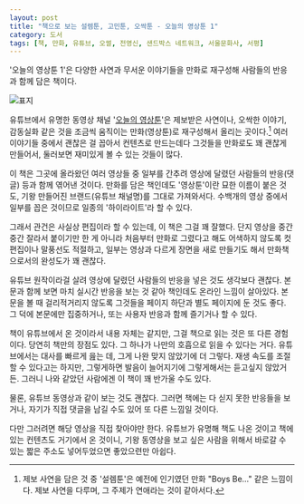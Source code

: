 ```yaml
---
layout: post
title: "책으로 보는 설렘툰, 고민툰, 오싹툰 - 오늘의 영상툰 1"
category: 도서
tags: [책, 만화, 유튜브, 오썰, 전영신, 샌드박스 네트워크, 서울문화사, 서평]
---
```


'오늘의 영상툰 1'은
다양한 사연과 무서운 이야기들을 만화로 재구성해 사람들의 반응과 함께 담은 책이다.

![표지](https://lh3.googleusercontent.com/kqPOgpmcdh3_efea8EfelxO907DleTSqTD4vlmGTPIAeqDfln2rocOvlQ8LlMiBuaw4ARmgOoLz1Xw=s480)

유튜브에서 유명한 동영상 채널 '[오늘의 영상툰]((https://www.youtube.com/channel/UC5D5VhXj_9JWr3IskPYOEdA))'은
제보받은 사연이나, 오싹한 이야기, 감동실화 같은 것을
조금씩 움직이는 만화(영상툰)로 재구성해서 올리는 곳이다.[^1]
여러 이야기들 중에서 괜찮은 걸 꼽아서 컨텐츠로 만드는데다
그것들을 만화로도 꽤 괜찮게 만들어서,
둘러보면 재미있게 볼 수 있는 것들이 많다.

[^1]: 제보 사연을 담은 것 중 '설렘툰'은 예전에 인기였던 만화 "Boys Be..." 같은 느낌이다. 제보 사연을 다루며, 그 주제가 연애라는 것이 같아서다.

이 책은 그곳에 올라왔던 여러 영상들 중 일부를 간추려
영상에 달렸던 사람들의 반응(댓글) 등과 함께 엮어낸 것이다.
만화를 담은 책인데도 '영상툰'이란 묘한 이름이 붙은 것도,
기왕 만들어진 브랜드(유튜브 채널명)를 그대로 가져와서다.
수백개의 영상 중에서 일부를 꼽은 것이므로 일종의 '하이라이트'라 할 수 있다.

그래서 관건은 사실상 편집이라 할 수 있는데, 이 책은 그걸 꽤 잘했다.
단지 영상을 중간중간 잘라서 붙이기만 한 게 아니라
처음부터 만화로 그렸다고 해도 어색하지 않도록 컷 편집이나 말풍선도 적절하고,
일부는 영상과 다르게 장면을 새로 만들기도 해서
만화책으로서의 완성도가 꽤 괜찮다.

유튜브 원작이라걸 살려 영상에 달렸던 사람들의 반응을 넣은 것도 생각보다 괜찮다.
본문과 함께 보면 마치 실시간 반응을 보는 것 같아 책인데도 온라인 느낌이 살아있다.
본문을 볼 때 걸리적거리지 않도록 그것들을 페이지 하단과 별도 페이지에 둔 것도 좋다.
그 덕에 본문에만 집중하거나, 또는 사용자 반응과 함께 즐기거나 할 수 있다.

책이 유튜브에서 온 것이라서 내용 자체는 같지만,
그걸 책으로 읽는 것은 또 다른 경험이다.
당연히 책만의 장점도 있다.
그 하나가 나만의 호흡으로 읽을 수 있다는 거다.
유튜브에서는 대사를 빠르게 읊는 데, 그게 나완 맞지 않았기에 더 그렇다.
재생 속도를 조절할 수 있다고는 하지만, 그렇게하면 발음이 늘어지기에 그렇게해서는 듣고싶지 않았거든.
그러니 나와 같았던 사람에겐 이 책이 꽤 반가울 수도 있다.

물론, 유튜브 동영상과 같이 보는 것도 괜찮다.
그러면 책에는 다 싣지 못한 반응들을 보거나,
자기가 직접 댓글을 남길 수도 있어 또 다른 느낌일 것이다.

다만 그러려면 해당 영상을 직접 찾아야만 한다.
유튜브가 유명해 책도 나온 것이고
책에 있는 컨텐츠도 거기에서 온 것이니,
기왕 동영상을 보고 싶은 사람을 위해서
바로갈 수 있는 짧은 주소도 넣어두었으면 좋았으련만 아쉽다.
